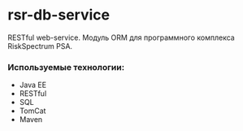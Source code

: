 # rsr-db-service
RESTful web-service.
Модуль ORM для программного комплекса RiskSpectrum PSA.

### Используемые технологии:
 - Java EE
 - RESTful
 - SQL
 - TomCat
 - Maven
